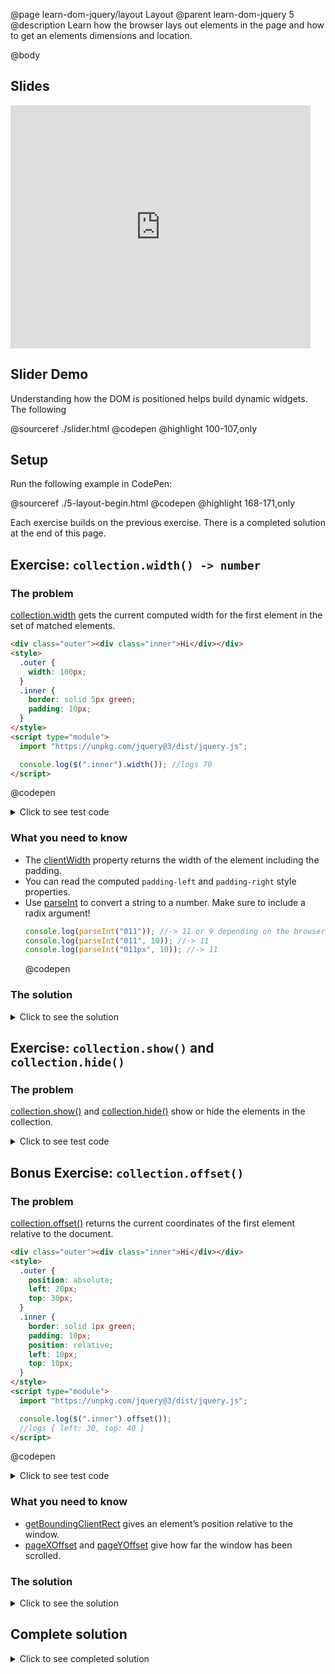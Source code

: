 @page learn-dom-jquery/layout Layout
@parent learn-dom-jquery 5
@description Learn how the browser lays out elements in the page and how to
get an elements dimensions and location.

@body

## Slides

<iframe src="https://docs.google.com/presentation/d/e/2PACX-1vTgZLYnFJSyxLhJ4k49f9zLRxBCi5LHUmQxxNL-4K1q6vNUojKCxxYte77y5QExxEP-np_rdS6HxmOO/embed?start=false&loop=false&delayms=3000" frameborder="0" width="480" height="389" allowfullscreen="true" mozallowfullscreen="true" webkitallowfullscreen="true"></iframe>

## Slider Demo

Understanding how the DOM is positioned helps build dynamic
widgets. The following

@sourceref ./slider.html
@codepen
@highlight 100-107,only

## Setup

Run the following example in CodePen:

@sourceref ./5-layout-begin.html
@codepen
@highlight 168-171,only

Each exercise builds on the previous exercise. There is a completed solution at the end of this page.

## Exercise: `collection.width() -> number`

### The problem

[collection.width](http://api.jquery.com/width/) gets the current computed width for the first element in the set of matched elements.

```html
<div class="outer"><div class="inner">Hi</div></div>
<style>
  .outer {
    width: 100px;
  }
  .inner {
    border: solid 5px green;
    padding: 10px;
  }
</style>
<script type="module">
  import "https://unpkg.com/jquery@3/dist/jquery.js";

  console.log($(".inner").width()); //logs 70
</script>
```

@codepen

<details>
<summary>Click to see test code</summary>
```js
QUnit.test('$.fn.width', function(){
	// .big-width { width: 1000px; ... }
	// #qunit-fixture div { padding: 20px; border: solid 10px black; }
	$('#qunit-fixture')
		.html('<div class="big-width"><div>Element</div></div>');
	equal(
		$('#qunit-fixture .big-width div').width(),
		1000 - 60,
		'width is correct');
});
```
</details>

### What you need to know

- The [clientWidth](https://developer.mozilla.org/en-US/docs/Web/API/Element/clientWidth)
  property returns the width of the element including the padding.
- You can read the computed `padding-left` and `padding-right` style properties.
- Use [parseInt](https://developer.mozilla.org/en-US/docs/Web/JavaScript/Reference/Global_Objects/parseInt) to convert a string to a number. Make sure to include
  a radix argument!
  ```js
  console.log(parseInt("011")); //-> 11 or 9 depending on the browser!
  console.log(parseInt("011", 10)); //-> 11
  console.log(parseInt("011px", 10)); //-> 11
  ```
  @codepen

### The solution

<details>
<summary>Click to see the solution</summary>
```js
    width: function() {
      var paddingLeft = parseInt(this.css("padding-left"), 10),
      paddingRight = parseInt(this.css("padding-right"), 10);
      return this[0].clientWidth - paddingLeft - paddingRight;
    },
```

@highlight 2-4

</details>

## Exercise: `collection.show()` and `collection.hide()`

### The problem

[collection.show()](http://api.jquery.com/show/) and
[collection.hide()](http://api.jquery.com/hide/) show or hide the elements
in the collection.

<details>
<summary>Click to see test code</summary>
```js
QUnit.test('$.fn.show and $.fn.hide', function(){
	$('#qunit-fixture').html('<div id="el">text</div>');

    equal( $('#el').hide()[0].style.display, 'none');
    equal( $('#el').show()[0].style.display, '');

});

````
</details>

### What you need to know

- To hide an element, set its display to `"none"`.
- To show an element, set its display to `""`.

### The solution

<details>
<summary>Click to see the solution</summary>
```js
    hide: function() {
      return this.css("display", "none");
    },
    show: function() {
      return this.css("display", "");
    },
````

@highlight 2,5

</details>

## Bonus Exercise: `collection.offset()`

### The problem

[collection.offset()](http://api.jquery.com/offset/) returns the current coordinates of the first element relative to the document.

```html
<div class="outer"><div class="inner">Hi</div></div>
<style>
  .outer {
    position: absolute;
    left: 20px;
    top: 30px;
  }
  .inner {
    border: solid 1px green;
    padding: 10px;
    position: relative;
    left: 10px;
    top: 10px;
  }
</style>
<script type="module">
  import "https://unpkg.com/jquery@3/dist/jquery.js";

  console.log($(".inner").offset());
  //logs { left: 30, top: 40 }
</script>
```

@codepen

<details>
<summary>Click to see test code</summary>

```js
QUnit.test("$.fn.offset", function () {
  var bigWidth = document.createElement("div"),
    row1 = document.createElement("div"),
    row2 = document.createElement("div"),
    pos = document.createElement("div");

  bigWidth.className = "big-width";
  row1.className = "row";
  row2.className = "row";
  pos.id = "pos";

  bigWidth.appendChild(row1);
  bigWidth.appendChild(row2);
  row2.appendChild(pos);

  document.body.appendChild(bigWidth);

  var offset = $("#pos").offset();

  equal(offset.top, 120, "top");
  equal(offset.left, -990, "left");

  //cleaning up after our test
  var node = $(".big-width")[0];
  node.parentNode.removeChild(node);
});
```

</details>

### What you need to know

- [getBoundingClientRect](https://developer.mozilla.org/en-US/docs/Web/API/Element/getBoundingClientRect)
  gives an element’s position relative to the window.
- [pageXOffset](https://developer.mozilla.org/en-US/docs/Web/API/Window/pageXOffset) and
  [pageYOffset](https://developer.mozilla.org/en-US/docs/Web/API/Window/pageYOffset) give how far
  the window has been scrolled.

### The solution

<details>
<summary>Click to see the solution</summary>

```js
    offset: function() {
      var offset = this[0].getBoundingClientRect();
      return {
        top: offset.top + window.pageYOffset,
        left: offset.left + window.pageXOffset
      };
    }
```

@highlight 2-6

</details>

## Complete solution

<details>
<summary>Click to see completed solution</summary>

@sourceref ./5-layout-end.html
@codepen
@highlight 169-171,174,177,180-185,only

</details>
